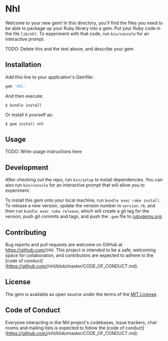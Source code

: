 # Nhl

Welcome to your new gem! In this directory, you'll find the files you need to be able to package up your Ruby library into a gem. Put your Ruby code in the file `lib/nhl`. To experiment with that code, run `bin/console` for an interactive prompt.

TODO: Delete this and the text above, and describe your gem

## Installation

Add this line to your application's Gemfile:

```ruby
gem 'nhl'
```

And then execute:

    $ bundle install

Or install it yourself as:

    $ gem install nhl

## Usage

TODO: Write usage instructions here

## Development

After checking out the repo, run `bin/setup` to install dependencies. You can also run `bin/console` for an interactive prompt that will allow you to experiment.

To install this gem onto your local machine, run `bundle exec rake install`. To release a new version, update the version number in `version.rb`, and then run `bundle exec rake release`, which will create a git tag for the version, push git commits and tags, and push the `.gem` file to [rubygems.org](https://rubygems.org).

## Contributing

Bug reports and pull requests are welcome on GitHub at https://github.com/<github username>/nhl. This project is intended to be a safe, welcoming space for collaboration, and contributors are expected to adhere to the [code of conduct](https://github.com/<github username>/nhl/blob/master/CODE_OF_CONDUCT.md).


## License

The gem is available as open source under the terms of the [MIT License](https://opensource.org/licenses/MIT).

## Code of Conduct

Everyone interacting in the Nhl project's codebases, issue trackers, chat rooms and mailing lists is expected to follow the [code of conduct](https://github.com/<github username>/nhl/blob/master/CODE_OF_CONDUCT.md).
